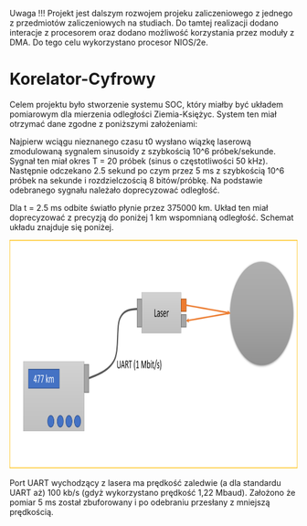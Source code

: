 Uwaga !!! Projekt jest dalszym rozwojem projeku zaliczeniowego z jednego z przedmiotów zaliczeniowych na studiach. Do tamtej realizacji dodano interacje z procesorem oraz dodano możliwość korzystania przez moduły z DMA. Do tego celu wykorzystano procesor NIOS/2e.

# Korelator-Cyfrowy
Celem projektu było stworzenie systemu SOC, który miałby być układem pomiarowym dla mierzenia odległości Ziemia-Księżyc. System ten miał otrzymać dane zgodne z poniższymi założeniami:

Najpierw  wciągu nieznanego czasu t0 wysłano wiązkę laserową zmodulowaną sygnalem sinusoidy z szybkością 10^6 próbek/sekunde. Sygnał ten miał okres T = 20 próbek (sinus o częstotliwości 50 kHz). Następnie odczekano 2.5 sekund po czym przez 5 ms z szybkością 10^6 próbek na sekunde i rozdzielczością 8 bitów/próbkę. Na podstawie odebranego sygnału należało doprecyzować odległość. 

Dla t = 2.5 ms odbite światło płynie przez 375000 km. Układ ten miał doprecyzować z precyzją do poniżej 1 km wspomnianą odległość. Schemat układu znajduje się poniżej.

<p align='center'>
<img src="https://github.com/mpdg837/Korelator-Cyfrowy/blob/main/Conclover.png"  width="700" height="400">
</p>

Port UART wychodzący z lasera ma prędkość zaledwie (a dla standardu UART aż) 100 kb/s (gdyż wykorzystano prędkość 1,22 Mbaud). Założono że pomiar 5 ms został zbuforowany i po odebraniu przesłany z mniejszą prędkością.
 
